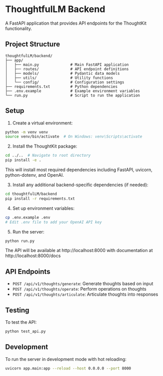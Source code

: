 # ThoughtfulLM Backend

A FastAPI application that provides API endpoints for the ThoughtKit functionality.

## Project Structure

```
thoughtfulLM/backend/
├── app/
│   ├── main.py              # Main FastAPI application
│   ├── routes/              # API endpoint definitions
│   ├── models/              # Pydantic data models
│   ├── utils/               # Utility functions
│   └── config/              # Configuration settings
├── requirements.txt         # Python dependencies
├── .env.example             # Example environment variables
└── run.py                   # Script to run the application
```

## Setup

1. Create a virtual environment:
```bash
python -m venv venv
source venv/bin/activate  # On Windows: venv\Scripts\activate
```

2. Install the ThoughtKit package:
```bash
cd ../..  # Navigate to root directory
pip install -e .
```
This will install most required dependencies including FastAPI, uvicorn, python-dotenv, and OpenAI.

3. Install any additional backend-specific dependencies (if needed):
```bash
cd thoughtfulLM/backend
pip install -r requirements.txt
```

4. Set up environment variables:
```bash
cp .env.example .env
# Edit .env file to add your OpenAI API key
```

5. Run the server:
```bash
python run.py
```

The API will be available at http://localhost:8000 with documentation at http://localhost:8000/docs

## API Endpoints

- `POST /api/v1/thoughts/generate`: Generate thoughts based on input
- `POST /api/v1/thoughts/operate`: Perform operations on thoughts
- `POST /api/v1/thoughts/articulate`: Articulate thoughts into responses

## Testing

To test the API:

```bash
python test_api.py
```

## Development

To run the server in development mode with hot reloading:

```bash
uvicorn app.main:app --reload --host 0.0.0.0 --port 8000
``` 